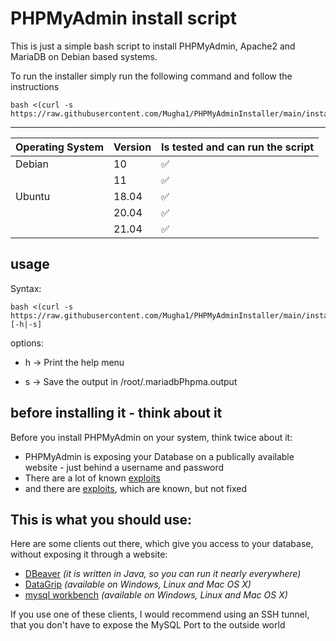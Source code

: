 # PHPMyAdmin install script

This is just a simple bash script to install PHPMyAdmin, Apache2 and MariaDB on Debian based systems.

To run the installer simply run the following command and follow the instructions

```
bash <(curl -s https://raw.githubusercontent.com/Mugha1/PHPMyAdminInstaller/main/install.sh)
```

---

| Operating System | Version | Is tested and can run the script
| ---------------- | ------- | ------------------
| Debian           | 10      | :white_check_mark:         
|                  | 11      | :white_check_mark:        		  
| Ubuntu           | 18.04   | :white_check_mark: 	        
|                  | 20.04   | :white_check_mark:
|                  | 21.04   | :white_check_mark:


## usage

Syntax:
```
bash <(curl -s https://raw.githubusercontent.com/Mugha1/PHPMyAdminInstaller/main/install.sh) [-h|-s]
```
options:

- h  ->   Print the help menu

- s  ->   Save the output in /root/.mariadbPhpma.output

## before installing it - think about it


Before you install PHPMyAdmin on your system, think twice about it:

  - PHPMyAdmin is exposing your Database on a publically available website - just behind a username and password
  - There are a lot of known [exploits](https://www.cvedetails.com/vulnerability-list/vendor_id-784/Phpmyadmin.html)
  - and there are [exploits](https://snyk.io/vuln/composer:phpmyadmin%2Fphpmyadmin), which are known, but not fixed

## This is what you should use:

 Here are some clients out there, which give you access to your database, without exposing it through a website:

 - [DBeaver](https://dbeaver.io/) _(it is written in Java, so you can run it nearly everywhere)_
 - [DataGrip](https://www.jetbrains.com/datagrip) _(available on Windows, Linux and Mac OS X)_
 - [mysql workbench](https://www.mysql.com/products/workbench/)  _(available on Windows, Linux and Mac OS X)_

 If you use one of these clients, I would recommend using an SSH tunnel, that you don't have to expose the MySQL Port to the outside world
